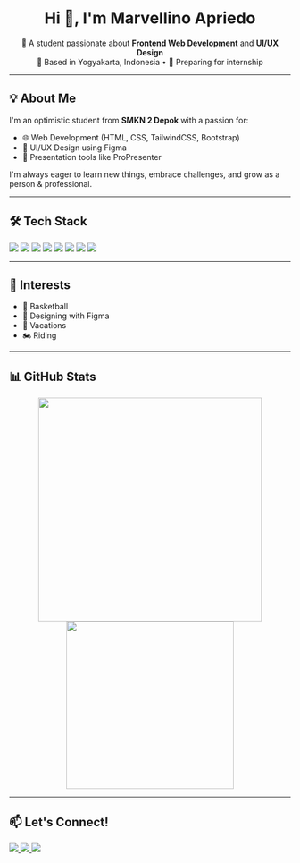 <h1 align="center">Hi 👋, I'm Marvellino Apriedo</h1>
<p align="center">
🌱 A student passionate about <strong>Frontend Web Development</strong> and <strong>UI/UX Design</strong><br>
📍 Based in Yogyakarta, Indonesia • 🚀 Preparing for internship
</p>

---

## 💡 About Me
I'm an optimistic student from **SMKN 2 Depok** with a passion for:
- 🌐 Web Development (HTML, CSS, TailwindCSS, Bootstrap)
- 🎨 UI/UX Design using Figma
- 🎥 Presentation tools like ProPresenter

I'm always eager to learn new things, embrace challenges, and grow as a person & professional.

---

## 🛠️ Tech Stack
<p align="left">
  <img src="https://img.shields.io/badge/HTML5-E34F26?style=flat&logo=html5&logoColor=white" />
  <img src="https://img.shields.io/badge/CSS3-1572B6?style=flat&logo=css3&logoColor=white" />
  <img src="https://img.shields.io/badge/Tailwind_CSS-38B2AC?style=flat&logo=tailwind-css&logoColor=white" />
  <img src="https://img.shields.io/badge/JavaScript-F7DF1E?style=flat&logo=javascript&logoColor=black" />
  <img src="https://img.shields.io/badge/Bootstrap-563D7C?style=flat&logo=bootstrap&logoColor=white" />
  <img src="https://img.shields.io/badge/Figma-F24E1E?style=flat&logo=figma&logoColor=white" />
  <img src="https://img.shields.io/badge/Git-F05032?style=flat&logo=git&logoColor=white" />
  <img src="https://img.shields.io/badge/GitHub-181717?style=flat&logo=github&logoColor=white" />
</p>

---

## 🎯 Interests
- 🏀 Basketball  
- 🧠 Designing with Figma  
- 🌴 Vacations  
- 🏍️ Riding  

---

## 📊 GitHub Stats
<p align="center">
  <img src="https://github-readme-stats.vercel.app/api?username=marvellinoa&show_icons=true&theme=radical" width="400"/>
  <img src="https://github-readme-stats.vercel.app/api/top-langs/?username=marvellinoa&layout=compact&theme=radical" width="300"/>
</p>

---

## 📫 Let's Connect!
<p align="left">
  <a href="https://www.linkedin.com/in/your-linkedin/" target="_blank">
    <img src="https://img.shields.io/badge/LinkedIn-blue?style=flat&logo=linkedin&logoColor=white" />
  </a>
  <a href="https://instagram.com/marvellthefirst/" target="_blank">
    <img src="https://img.shields.io/badge/Instagram-E4405F?style=flat&logo=instagram&logoColor=white" />
  </a>
  <a href="marvellinoapriedo8r@email.com" target="_blank">
    <img src="https://img.shields.io/badge/Gmail-D14836?style=flat&logo=gmail&logoColor=white" />
  </a>
</p>
